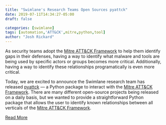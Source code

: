 ```yaml
---
title: "Swimlane's Research Teams Open Sources pyattck"
date: 2019-07-11T14:34:27-05:00
draft: false

categories: [swimlane]
tags: [automation,'ATT&CK',mitre,python,tool]
author: "Josh Rickard"
---
```

As security teams adopt the [Mitre ATT&CK Framework](https://attack.mitre.org/) to help them identify gaps in their defenses, having a way to identify what malware and tools are being used by specific actors or groups becomes more critical. Additionally, having a way to identify these relationships programatically is even more critical.

Today, we are excited to announce the Swimlane research team has released [pyattck](https://pyattck.readthedocs.io/en/latest/) — a Python package to interact with the [Mitre ATT&CK Framework](https://attack.mitre.org/). There are many different open-source projects being released on a daily basis, but we wanted to provide a straightforward Python package that allows the user to identify known relationships between all verticals of the [Mitre ATT&CK Framework](https://attack.mitre.org/).

[Read More](https://swimlane.com/blog/swimlane-pyattack-works-with-mitre-att-ck-framework/)